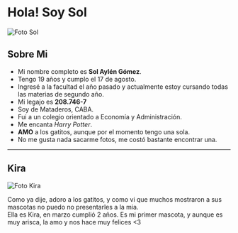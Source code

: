 # Hola! Soy Sol

![Foto Sol](https://user-images.githubusercontent.com/130278160/231917418-85f6275d-4a78-468d-9540-36a11f4322a6.jpeg)


## **Sobre Mi**
- Mi nombre completo es **Sol Aylén Gómez**.
- Tengo 19 años y cumplo el 17 de agosto.
- Ingresé a la facultad el año pasado y actualmente estoy cursando todas las materias de segundo año.
- Mi legajo es **208.746-7**
- Soy de Mataderos, CABA.
- Fui a un colegio orientado a Economía y Administración.
- Me encanta *Harry Potter*.
- **AMO** a los gatitos, aunque por el momento tengo una sola.
- No me gusta nada sacarme fotos, me costó bastante encontrar una.
___
## **Kira**

![Foto Kira](https://user-images.githubusercontent.com/130278160/231917435-72924a49-e5ee-47b3-9734-b133042374ee.jpeg)

Como ya dije, adoro a los gatitos, y como vi que muchos mostraron a sus mascotas no puedo no presentarles a la mia.\
Ella es Kira, en marzo cumplió 2 años.
Es mi primer mascota, y aunque es muy arisca, la amo y nos hace muy felices <3
